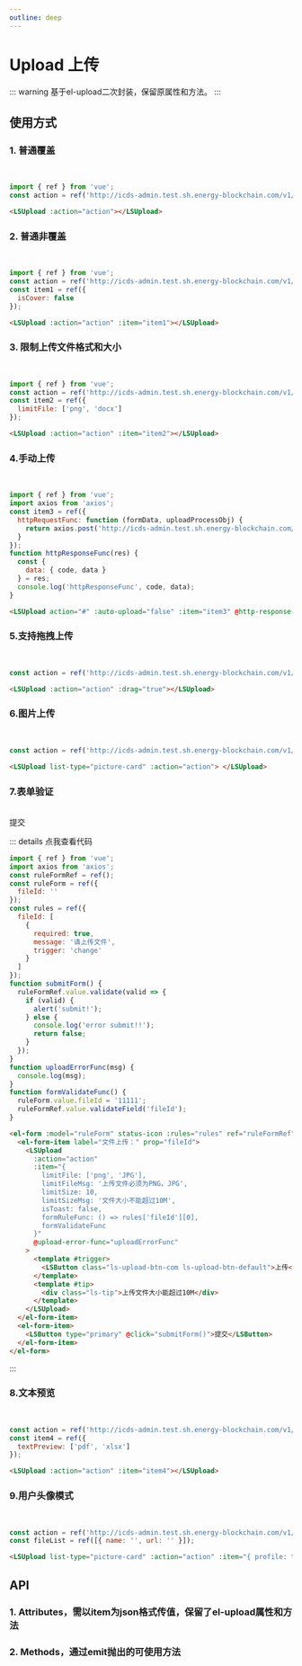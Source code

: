 ```yaml
---
outline: deep
---
```


# Upload 上传

::: warning 基于el-upload二次封装，保留原属性和方法。
:::

## 使用方式

### 1. 普通覆盖

<br />
<ClientOnly>
  <LSUpload :action="action"></LSUpload>
</ClientOnly>

```js
import { ref } from 'vue';
const action = ref('http://icds-admin.test.sh.energy-blockchain.com/v1/proof/data-ownership');
```

```html
<LSUpload :action="action"></LSUpload>
```

### 2. 普通非覆盖

<br />
<ClientOnly>
  <LSUpload :action="action" :item="item1"></LSUpload>
</ClientOnly>

```js
import { ref } from 'vue';
const action = ref('http://icds-admin.test.sh.energy-blockchain.com/v1/proof/data-ownership');
const item1 = ref({
  isCover: false
});
```

```html
<LSUpload :action="action" :item="item1"></LSUpload>
```

### 3. 限制上传文件格式和大小

<br />
<ClientOnly>
  <LSUpload :action="action" :item="item2"></LSUpload>
</ClientOnly>

```js
import { ref } from 'vue';
const action = ref('http://icds-admin.test.sh.energy-blockchain.com/v1/proof/data-ownership');
const item2 = ref({
  limitFile: ['png', 'docx']
});
```

```html
<LSUpload :action="action" :item="item2"></LSUpload>
```

### 4.手动上传

<br />
<ClientOnly>
  <LSUpload action="#" :auto-upload="false" :item="item3" @http-response-func="httpResponseFunc"></LSUpload>
</ClientOnly>

```js
import { ref } from 'vue';
import axios from 'axios';
const item3 = ref({
  httpRequestFunc: function (formData, uploadProcessObj) {
    return axios.post('http://icds-admin.test.sh.energy-blockchain.com/v1/proof/data-ownership', formData, uploadProcessObj);
  }
});
function httpResponseFunc(res) {
  const {
    data: { code, data }
  } = res;
  console.log('httpResponseFunc', code, data);
}
```

```html
<LSUpload action="#" :auto-upload="false" :item="item3" @http-response-func="httpResponseFunc"></LSUpload>
```

### 5.支持拖拽上传

<br />
<ClientOnly>
  <LSUpload :action="action" :drag="true"></LSUpload>
</ClientOnly>

```js
const action = ref('http://icds-admin.test.sh.energy-blockchain.com/v1/proof/data-ownership');
```

```html
<LSUpload :action="action" :drag="true"></LSUpload>
```

### 6.图片上传

<br />

<ClientOnly>
  <LSUpload list-type="picture-card" :action="action"> </LSUpload>
</ClientOnly>

```js
const action = ref('http://icds-admin.test.sh.energy-blockchain.com/v1/proof/data-ownership');
```

```html
<LSUpload list-type="picture-card" :action="action"> </LSUpload>
```

### 7.表单验证

<br />
<!-- <LSForm
  ref="ruleFormRef"
  :form-data="formData"
  :form-items="formItems"
  :show-buttons="true"
  :show-reset="false"
  confirm-text="提交"
  @submit="submitForm"
>
  <template #fileId>
    <LSUpload
      :action="action"
      :item="{
        isCover: false,
        limitFile: ['png', 'JPG'],
        limitFileMsg: '上传文件必须为PNG，JPG',
        limitSize: 10,
        limitSizeMsg: '文件大小不能超过10M',
        isToast: false,
        formRuleFunc: () => rules['fileId'][0],
        formValidateFunc
      }"
      @upload-error-func="uploadErrorFunc"
    >
      <template #trigger>
        <LSButton class="ls-upload-btn-com ls-upload-btn-default">上传</LSButton>
      </template>
      <template #tip>
        <div class="ls-tip">上传文件大小能超过10M</div>
      </template>
    </LSUpload>
  </template>
</LSForm> -->

<ClientOnly>
  <el-form :model="ruleForm" status-icon :rules="rules" ref="ruleFormRef" label-width="100px" class="demo-ruleForm">
    <el-form-item label="文件上传：" prop="fileId">
      <LSUpload
        :action="action"
        :item="{
          limitFile: ['png', 'JPG'],
          limitFileMsg: '上传文件必须为PNG，JPG',
          limitSize: 10,
          limitSizeMsg: '文件大小不能超过10M',
          isToast: false,
          formRuleFunc: () => rules['fileId'][0],
          formValidateFunc
        }"
        @upload-error-func="uploadErrorFunc"
      >
        <template #trigger>
          <LSButton class="ls-upload-btn-com ls-upload-btn-default">上传</LSButton>
        </template>
        <template #tip>
          <div class="ls-tip">上传文件大小能超过10M</div>
        </template>
      </LSUpload>
    </el-form-item>
    <el-form-item>
      <LSButton type="primary" @click="submitForm()">提交</LSButton>
    </el-form-item>
  </el-form>
</ClientOnly>

::: details 点我查看代码

```js
import { ref } from 'vue';
import axios from 'axios';
const ruleFormRef = ref();
const ruleForm = ref({
  fileId: ''
});
const rules = ref({
  fileId: [
    {
      required: true,
      message: '请上传文件',
      trigger: 'change'
    }
  ]
});
function submitForm() {
  ruleFormRef.value.validate(valid => {
    if (valid) {
      alert('submit!');
    } else {
      console.log('error submit!!');
      return false;
    }
  });
}
function uploadErrorFunc(msg) {
  console.log(msg);
}
function formValidateFunc() {
  ruleForm.value.fileId = '11111';
  ruleFormRef.value.validateField('fileId');
}
```

```html
<el-form :model="ruleForm" status-icon :rules="rules" ref="ruleFormRef" label-width="100px" class="demo-ruleForm">
  <el-form-item label="文件上传：" prop="fileId">
    <LSUpload
      :action="action"
      :item="{
        limitFile: ['png', 'JPG'],
        limitFileMsg: '上传文件必须为PNG，JPG',
        limitSize: 10,
        limitSizeMsg: '文件大小不能超过10M',
        isToast: false,
        formRuleFunc: () => rules['fileId'][0],
        formValidateFunc
      }"
      @upload-error-func="uploadErrorFunc"
    >
      <template #trigger>
        <LSButton class="ls-upload-btn-com ls-upload-btn-default">上传</LSButton>
      </template>
      <template #tip>
        <div class="ls-tip">上传文件大小能超过10M</div>
      </template>
    </LSUpload>
  </el-form-item>
  <el-form-item>
    <LSButton type="primary" @click="submitForm()">提交</LSButton>
  </el-form-item>
</el-form>
```

:::

### 8.文本预览

<br />

<ClientOnly>
  <LSUpload :action="action" :item="item4"></LSUpload>
</ClientOnly>

```js
const action = ref('http://icds-admin.test.sh.energy-blockchain.com/v1/proof/data-ownership');
const item4 = ref({
  textPreview: ['pdf', 'xlsx']
});
```

```html
<LSUpload :action="action" :item="item4"></LSUpload>
```

### 9.用户头像模式

<br />
<LSUpload list-type="picture-card" :action="action" :item="item5" v-model:file-list="fileList">
  <template #tip>
    <div>12312312</div>  
  </template>
</LSUpload>

```js
const action = ref('http://icds-admin.test.sh.energy-blockchain.com/v1/proof/data-ownership');
const fileList = ref([{ name: '', url: '' }]);
```

```html
<LSUpload list-type="picture-card" :action="action" :item="{ profile: true }" v-model:file-list="fileList"> </LSUpload>
```

## API

### 1. Attributes，需以item为json格式传值，保留了el-upload属性和方法

<ApiIntro :tableColumn="tableColumn" :tableData="tableData" />

### 2. Methods，通过emit抛出的可使用方法

<ApiIntro :tableColumn="tableMethodColumn" :tableData="tableData2" />

<script setup>
  import { ref } from 'vue';
  import axios from 'axios';
  import { ElForm, ElFormItem } from 'element-plus';
  import { tableColumn, tableMethodColumn } from '../constant';

  const action = ref('http://icds-admin.test.sh.energy-blockchain.com/v1/proof/data-ownership');
  const item1 = ref({
    isCover: false,
  })
  const item2 = ref({
    limitFile: ['png', 'docx'],
    limitSize: 5
  })
  const item3 = ref({
    httpRequestFunc: function (formData, uploadProcessObj) {
      return axios.post('http://icds-admin.test.sh.energy-blockchain.com/v1/proof/data-ownership', formData, uploadProcessObj);
    }
  })
  const item4 = ref({
    textPreview: ['pdf', 'xlsx'],
  })
  const item5 = ref({ profile: true })
  function httpResponseFunc(res) {
    const {
      data: { code, data }
    } = res;
    console.log('httpResponseFunc', code, data);
  }
  const fileList = ref([
    {name:'', url: ''}
  ])

  const ruleFormRef = ref();
  const ruleForm = ref({
    fileId: ''
  });
  const rules = ref({
    fileId: [
      {
        required: true,
        message: '请上传文件',
        trigger: 'change'
      }
    ]
  });
  function submitForm() {
    ruleFormRef.value.validate((valid) => {
      if (valid) {
        alert('submit!');
      } else {
        console.log('error submit!!');
        return false;
      }
    });
  }
  function uploadErrorFunc(msg) {
    console.log(msg);
  }
  function formValidateFunc() {
    ruleForm.value.fileId = '11111';
    ruleFormRef.value.validateField('fileId');
  }
  // const formData = ref({
  //   fileId: ''
  // })
  // const formItems = ref([{
  //   type: 'slot',
  //   label: '文件上传',
  //   prop: 'fileId',
  //   rules: [
  //     {
  //       required: true,
  //       message: '请上传文件',
  //       trigger: 'change'
  //     }
  //   ]
  // }])
  // function formValidateFunc() {
  //   formData.value.fileId = '11111';
  //   ruleFormRef.value.FormRef.validateField('fileId');
  // }
  // function uploadErrorFunc(msg) {
  //   console.log(msg);
  // }
  // function submitForm() {
  //   ruleFormRef.value.validate().then((res) => {
  //     console.log(res)
  //   });
  // }

  const tableData = ref([
    {
      name: 'isCover',
      desc: '是否覆盖上传，为true时，multiple不能设置true',
      type: 'boolean',
      value: true
    },
    {
      name: 'limitFile',
      desc: '文件格式限制',
      type: 'array',
      value: '-'
    },
    {
      name: 'limitFileMsg',
      desc: '文件格式限制提示',
      type: 'string',
      value: '-'
    },
    {
      name: 'limitSize',
      desc: '文件大小限制，默认2MB, 以MB为单位',
      type: 'number',
      value: '-'
    },
    {
      name: 'limitUnit',
      desc: '文件大小限制单位, 默认为MB，支持类型 GB/MB/KB',
      type: 'string',
      value: 'MB'
    },
    {
      name: 'limitSizeMsg',
      desc: '文件大小限制提示',
      type: 'string',
      value: '-'
    },
    {
      name: 'limitNumMsg',
      desc: 'multiple为true时，文件个数限制提示',
      type: 'string',
      value: '-'
    },
    {
      name: 'httpRequestFunc',
      desc: '覆盖默认上传方法，传入接口调用方法，常用于手动上传',
      type: 'function',
      value: '-'
    },
    {
      name: 'formRuleFunc',
      desc: '表单规则方法，传递json数据',
      type: 'function',
      value: '-'
    },
    {
      name: 'formValidateFunc',
      desc: '表单验证回调方法',
      type: 'function',
      value: '-'
    },
    {
      name: 'isToast',
      desc: '异常场景是否弹出toast提示',
      type: 'boolean',
      value: true
    },
    {
      name: 'emptyFileMsg',
      desc: '上传空文件提示信息',
      type: 'string',
      value: '-'
    },
    // v1.0.34移除
    // {
    //   name: 'textPreview',
    //   desc: '点击上传文本文件是否支持预览，支持格式：docx、pdf、xlsx、pdfNative，pdfNative：为打开浏览器预览pdf文件',
    //   type: 'array',
    //   value: '-'
    // },
    {
      name: 'profile',
      desc: '用户头像模式',
      type: 'boolean',
      value: false
    },
    {
      name: 'defProfile',
      desc: '用户头像模式时，默认展示图片样式',
      type: 'string',
      value: '-'
    },
    {
      name: 'hideCoverBtn',
      desc: '覆盖模式，上传图片后是否隐藏上传按钮',
      type: 'boolean',
      value: false
    },
    {
      name: 'tipContent',
      desc: 'tip文案',
      type: 'string',
      value: '-'
    }
  ])

  const tableData2 = ref([
    {
      name: 'on-change-func',
      desc: '文件更新上传回调方法，增加blob返回数据',
      type: 'function',
      value: 'file'
    },
    {
      name: 'http-response-func',
      desc: '覆盖上传方法回调函数，返回值为接口调用结果，常用于手动上传，配合httpRequestFunc使用',
      type: 'function',
      value: 'data'
    },
    {
      name: 'upload-error-func',
      desc: '获取上传前置报错信息，处理form表单验证等问题',
      type: 'function',
      value: 'msg'
    }
  ])
</script>
